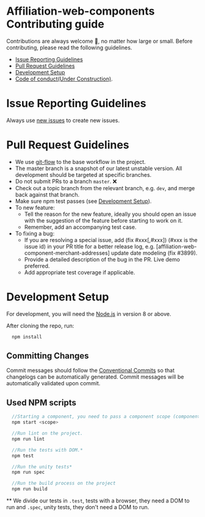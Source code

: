 # Affiliation-web-components Contributing guide

Contributions are always welcome :sparkling_heart:, no matter how large or small. Before contributing, please read the following guidelines.

- [Issue Reporting Guidelines](#Issue-Reporting-Guidelines)
- [Pull Request Guidelines](#Pull-Request-Guidelines)
- [Development Setup](#Development-Setup)
- [Code of conduct(Under Construction)](https://github.com/stone-payments/affiliation-web-components/wiki/Code-of-conduct).

# Issue Reporting Guidelines

Always use [new issues](https://github.com/stone-payments/affiliation-web-components/issues) to create new issues.

# Pull Request Guidelines

- We use [git-flow](https://git-scm.com/docs/gitworkflows) to the base workflow in the project.
- The master branch is a snapshot of our latest unstable version. All development should be targeted at specific branches.
- Do not submit PRs to a branch `master`. :x:
- Check out a topic branch from the relevant branch, e.g. `dev`, and merge back against that branch.
- Make sure npm test passes (see [Development Setup](#Development-Setup)).
- To new feature:
    - Tell the reason for the new feature, ideally you should open an issue with the suggestion of the feature before starting to work on it.
    - Remember, add an accompanying test case.
- To fixing a bug:
    - If you are resolving a special issue, add (fix #xxx[,#xxx]) (#xxx is the issue id) in your PR title for a better release log, e.g. [affiliation-web-component-merchant-addresses] update date modeling (fix #3899).
    - Provide a detailed description of the bug in the PR. Live demo preferred.
    - Add appropriate test coverage if applicable.

# Development Setup

For development, you will need the [Node.js](http://nodejs.org/) in version 8 or above.

After cloning the repo, run:

```javascript
  npm install
```

## Committing Changes

Commit messages should follow the [Conventional Commits](https://www.conventionalcommits.org/en/v1.0.0-beta.2/) so that changelogs can be automatically generated. Commit messages will be automatically validated upon commit.

## Used NPM scripts

```javascript
  //Starting a component, you need to pass a component scope (component name).
  npm start <scope>

  //Run lint on the project.
  npm run lint

  //Run the tests with DOM.*
  npm test

  //Run the unity tests*
  npm run spec

  //Run the build process on the project
  npm run build
```

** We divide our tests in `.test`, tests with a browser, they need a DOM to run and `.spec`, unity tests,  they don't need a DOM to run.
